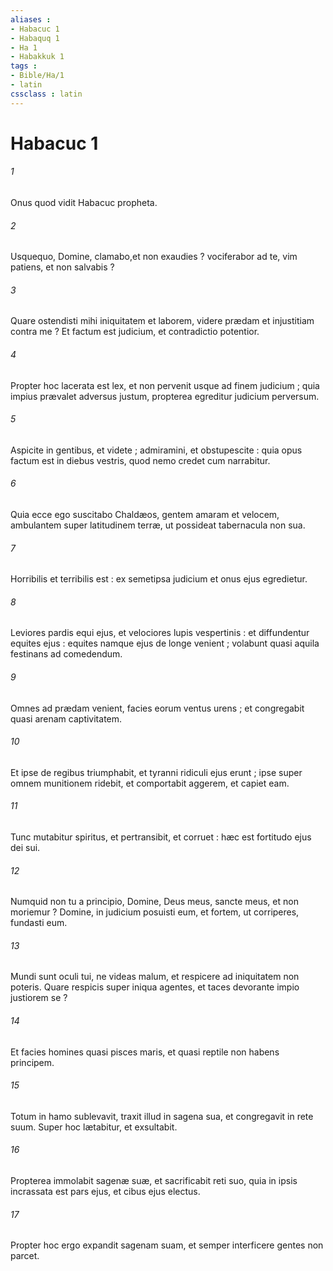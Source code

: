 ```yaml
---
aliases : 
- Habacuc 1
- Habaquq 1
- Ha 1
- Habakkuk 1
tags : 
- Bible/Ha/1
- latin
cssclass : latin
---
```


# Habacuc 1

###### 1
Onus quod vidit Habacuc propheta.
###### 2
Usquequo, Domine, clamabo,et non exaudies ? vociferabor ad te, vim patiens, et non salvabis ?
###### 3
Quare ostendisti mihi iniquitatem et laborem, videre prædam et injustitiam contra me ? Et factum est judicium, et contradictio potentior.
###### 4
Propter hoc lacerata est lex, et non pervenit usque ad finem judicium ; quia impius prævalet adversus justum, propterea egreditur judicium perversum.
###### 5
Aspicite in gentibus, et videte ; admiramini, et obstupescite : quia opus factum est in diebus vestris, quod nemo credet cum narrabitur.
###### 6
Quia ecce ego suscitabo Chaldæos, gentem amaram et velocem, ambulantem super latitudinem terræ, ut possideat tabernacula non sua.
###### 7
Horribilis et terribilis est : ex semetipsa judicium et onus ejus egredietur.
###### 8
Leviores pardis equi ejus, et velociores lupis vespertinis : et diffundentur equites ejus : equites namque ejus de longe venient ; volabunt quasi aquila festinans ad comedendum.
###### 9
Omnes ad prædam venient, facies eorum ventus urens ; et congregabit quasi arenam captivitatem.
###### 10
Et ipse de regibus triumphabit, et tyranni ridiculi ejus erunt ; ipse super omnem munitionem ridebit, et comportabit aggerem, et capiet eam.
###### 11
Tunc mutabitur spiritus, et pertransibit, et corruet : hæc est fortitudo ejus dei sui.
###### 12
Numquid non tu a principio, Domine, Deus meus, sancte meus, et non moriemur ? Domine, in judicium posuisti eum, et fortem, ut corriperes, fundasti eum.
###### 13
Mundi sunt oculi tui, ne videas malum, et respicere ad iniquitatem non poteris. Quare respicis super iniqua agentes, et taces devorante impio justiorem se ?
###### 14
Et facies homines quasi pisces maris, et quasi reptile non habens principem.
###### 15
Totum in hamo sublevavit, traxit illud in sagena sua, et congregavit in rete suum. Super hoc lætabitur, et exsultabit.
###### 16
Propterea immolabit sagenæ suæ, et sacrificabit reti suo, quia in ipsis incrassata est pars ejus, et cibus ejus electus.
###### 17
Propter hoc ergo expandit sagenam suam, et semper interficere gentes non parcet.
